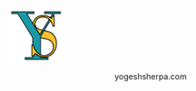 <img align="center" width="100" height="100" src="https://github.com/ysherpa3/portfolio/blob/main/src/images/logo.png">

<p align="center">yogeshsherpa.com</p>
